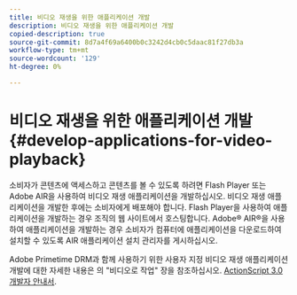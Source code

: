```yaml
---
title: 비디오 재생을 위한 애플리케이션 개발
description: 비디오 재생을 위한 애플리케이션 개발
copied-description: true
source-git-commit: 8d7a4f69a6400b0c3242d4cb0c5daac81f27db3a
workflow-type: tm+mt
source-wordcount: '129'
ht-degree: 0%

---
```



# 비디오 재생을 위한 애플리케이션 개발 {#develop-applications-for-video-playback}

소비자가 콘텐츠에 액세스하고 콘텐츠를 볼 수 있도록 하려면 Flash Player 또는 Adobe AIR을 사용하여 비디오 재생 애플리케이션을 개발하십시오. 비디오 재생 애플리케이션을 개발한 후에는 소비자에게 배포해야 합니다. Flash Player을 사용하여 애플리케이션을 개발하는 경우 조직의 웹 사이트에서 호스팅합니다. Adobe® AIR®을 사용하여 애플리케이션을 개발하는 경우 소비자가 컴퓨터에 애플리케이션을 다운로드하여 설치할 수 있도록 AIR 애플리케이션 설치 관리자를 게시하십시오.

Adobe Primetime DRM과 함께 사용하기 위한 사용자 지정 비디오 재생 애플리케이션 개발에 대한 자세한 내용은 의 &quot;비디오로 작업&quot; 장을 참조하십시오. [ActionScript 3.0 개발자 안내서](https://help.adobe.com/en_US/as3/dev/WS9936fa0d5984e93b3f4f38ec1272a447844-8000.html).